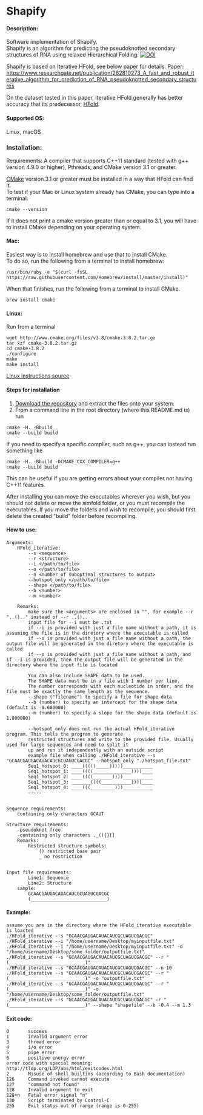 # Shapify

#### Description:
Software implementation of Shapify.      
Shapify is an algorithm for predicting the pseudoknotted secondary structures of RNA using relaxed Hierarchical Folding. 
[![DOI](https://zenodo.org/badge/459850807.svg)](https://zenodo.org/badge/latestdoi/459850807)

Shapify is based on Iterative HFold, see below paper for details.
Paper: https://www.researchgate.net/publication/262810273_A_fast_and_robust_iterative_algorithm_for_prediction_of_RNA_pseudoknotted_secondary_structures

On the dataset tested in this paper, Iterative HFold generally has better accuracy that its predecessor, [HFold](https://github.com/HosnaJabbari/HFold).

#### Supported OS: 
Linux, macOS


### Installation:  
Requirements: A compiler that supports C++11 standard (tested with g++ version 4.9.0 or higher), Pthreads, and CMake version 3.1 or greater.    

[CMake](https://cmake.org/install/) version 3.1 or greater must be installed in a way that HFold can find it.    
To test if your Mac or Linux system already has CMake, you can type into a terminal:      
```
cmake --version
```
If it does not print a cmake version greater than or equal to 3.1, you will have to install CMake depending on your operating system.

#### Mac:    
Easiest way is to install homebrew and use that to install CMake.    
To do so, run the following from a terminal to install homebrew:      
```  
/usr/bin/ruby -e "$(curl -fsSL https://raw.githubusercontent.com/Homebrew/install/master/install)"   
```    
When that finishes, run the following from a terminal to install CMake.     
```   
brew install cmake   
``` 
#### Linux:    
Run from a terminal     
```
wget http://www.cmake.org/files/v3.8/cmake-3.8.2.tar.gz
tar xzf cmake-3.8.2.tar.gz
cd cmake-3.8.2
./configure
make
make install
```
[Linux instructions source](https://geeksww.com/tutorials/operating_systems/linux/installation/downloading_compiling_and_installing_cmake_on_linux.php)

#### Steps for installation   
1. [Download the repository](https://github.com/HosnaJabbari/HFold_iterative.git) and extract the files onto your system.
2. From a command line in the root directory (where this README.md is) run
```
cmake -H. -Bbuild
cmake --build build
```   
If you need to specify a specific compiler, such as g++, you can instead run something like   
```
cmake -H. -Bbuild -DCMAKE_CXX_COMPILER=g++
cmake --build build
```   
This can be useful if you are getting errors about your compiler not having C++11 features.

After installing you can move the executables wherever you wish, but you should not delete or move the simfold folder, or you must recompile the executables. If you move the folders and wish to recompile, you should first delete the created "build" folder before recompiling.

#### How to use:
    Arguments:
        HFold_iterative:
            --s <sequence>
            --r <structure>
            --i </path/to/file>
            --o </path/to/file>
            --n <number of suboptimal structures to output>
            --hotspot_only </path/to/file>
            --shape </path/to/file>
            --b <number>
            --m <number>

        Remarks:
            make sure the <arguments> are enclosed in "", for example --r "..().." instead of --r ..()..
            input file for --i must be .txt
            if --i is provided with just a file name without a path, it is assuming the file is in the diretory where the executable is called
            if --o is provided with just a file name without a path, the output file will be generated in the diretory where the executable is called
            if --o is provided with just a file name without a path, and if --i is provided, then the output file will be generated in the directory where the input file is located

            You can also include SHAPE data to be used. 
            The SHAPE data must be in a file with 1 number per line.
            The number corresponds with each nucleotide in order, and the file must be exactly the same length as the sequence.
            --shape ("filename") to specify a file for shape data
            --b (number) to specify an intercept for the shape data (default is -0.600000)
            --m (number) to specify a slope for the shape data (default is 1.800000)

            --hotspot_only does not run the actual HFold_iterative program. This tells the program to generate 
            restricted structures and write to the provided file. Usually used for large sequences and need to split it 
            up and run it independently with an outside script
            example file when calling ./HFold_iterative --s "GCAACGAUGACAUACAUCGCUAGUCGACGC" --hotspot_only "./hotspot_file.txt"
            Seq1_hotspot_0: ____(((((_____)))))___________
            Seq1_hotspot_1: ____((((______________))))____
            Seq1_hotspot_2: ____((((_______))))___________
            Seq1_hotspot_3: _______((((___________))))____
            Seq1_hotspot_4: ____(((_________)))___________
            -----

    
    Sequence requirements:
        containing only characters GCAUT

    Structure requirements:
        -pseudoknot free
        -containing only characters ._(){}[]
        Remarks:
            Restricted structure symbols:
                () restricted base pair
                _ no restriction


    Input file requirements:
            Line1: Sequence
            Line2: Structure
        sample:
            GCAACGAUGACAUACAUCGCUAGUCGACGC
            (____________________________)

#### Example:
    assume you are in the directory where the HFold_iterative executable is loacted
    ./HFold_iterative --s "GCAACGAUGACAUACAUCGCUAGUCGACGC"
    ./HFold_iterative --i "/home/username/Desktop/myinputfile.txt"
    ./HFold_iterative --i "/home/username/Desktop/myinputfile.txt" -o "/home/username/Desktop/some_folder/outputfile.txt"
    ./HFold_iterative --s "GCAACGAUGACAUACAUCGCUAGUCGACGC" --r "(____________________________)"
    ./HFold_iterative --s "GCAACGAUGACAUACAUCGCUAGUCGACGC" --n 10
    ./HFold_iterative --s "GCAACGAUGACAUACAUCGCUAGUCGACGC" --r "(____________________________)" -o "outputfile.txt"
    ./HFold_iterative --s "GCAACGAUGACAUACAUCGCUAGUCGACGC" --r "(____________________________)" -o "/home/username/Desktop/some_folder/outputfile.txt"
    ./HFold_iterative --s "GCAACGAUGACAUACAUCGCUAGUCGACGC" -r "(____________________________)" --shape "shapefile" --b -0.4 --m 1.3
    
#### Exit code:
    0       success
    1	    invalid argument error 
    3	    thread error
    4       i/o error
    5       pipe error
    6       positive energy error
    error code with special meaning: http://tldp.org/LDP/abs/html/exitcodes.html
    2	    Misuse of shell builtins (according to Bash documentation)
    126	    Command invoked cannot execute
    127	    "command not found"
    128	    Invalid argument to exit	
    128+n	Fatal error signal "n"
    130	    Script terminated by Control-C
    255	    Exit status out of range (range is 0-255)
